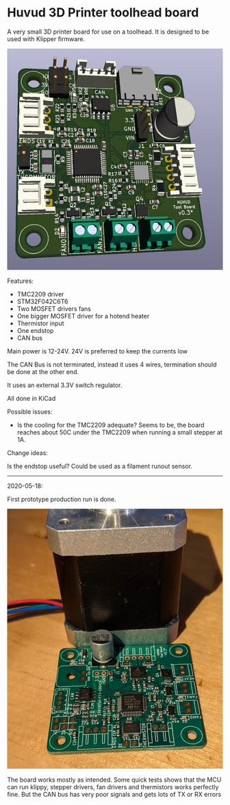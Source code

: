# Huvud 3D Printer toolhead board
A very small 3D printer board for use on a toolhead. It is designed to be used with Klipper firmware.

![Image of Board](Board.jpg)

Features: 
* TMC2209 driver
* STM32F042C6T6
* Two MOSFET drivers fans
* One bigger MOSFET driver for a hotend heater
* Thermistor input
* One endstop
* CAN bus

Main power is 12-24V. 24V is preferred to keep the currents low

The CAN Bus is not terminated, instead it uses 4 wires, termination should be done at the other end.

It uses an external 3.3V switch regulator. 

All done in KiCad

Possible issues:

* Is the cooling for the TMC2209 adequate? Seems to be, the board reaches about 50C under the TMC2209 when running a small stepper at 1A.

Change ideas:

Is the endstop useful? Could be used as a filament runout sensor.

---

2020-05-18:

First prototype production run is done.

![First board](FirstPic.jpg)

The board works mostly as intended. Some quick tests shows that the MCU can run klippy, stepper drivers, fan drivers and thermistors works perfectly fine.
But the CAN bus has very poor signals and gets lots of TX or RX errors


